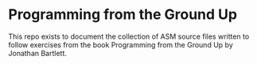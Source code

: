 # Programming from the Ground Up
This repo exists to document the collection of ASM source files written to
follow exercises from the book Programming from the Ground Up by Jonathan
Bartlett.
